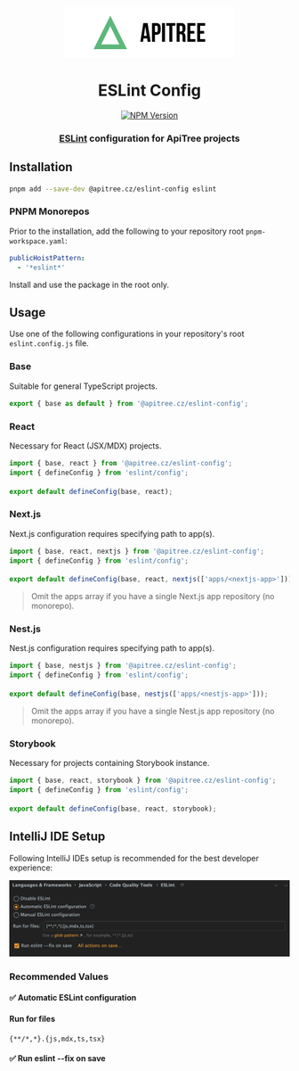 <div align="center">

<a href="https://github.com/ApiTreeCZ">
<img alt="ApiTree s.r.o." src="../../public/apitree-logo.png" width="308" />
</a>

# ESLint Config

[![NPM Version](https://img.shields.io/npm/v/%40apitree.cz%2Feslint-config)](https://www.npmjs.com/package/@apitree.cz/eslint-config)

### [ESLint](https://eslint.org) configuration for ApiTree projects

</div>

## Installation

```bash
pnpm add --save-dev @apitree.cz/eslint-config eslint
```

### PNPM Monorepos

Prior to the installation, add the following to your repository root `pnpm-workspace.yaml`:

```yaml
publicHoistPattern:
  - '*eslint*'
```

Install and use the package in the root only.

## Usage

Use one of the following configurations in your repository's root `eslint.config.js` file.

### Base

Suitable for general TypeScript projects.

```javascript
export { base as default } from '@apitree.cz/eslint-config';
```

### React

Necessary for React (JSX/MDX) projects.

```javascript
import { base, react } from '@apitree.cz/eslint-config';
import { defineConfig } from 'eslint/config';

export default defineConfig(base, react);
```

### Next.js

Next.js configuration requires specifying path to app(s).

```javascript
import { base, react, nextjs } from '@apitree.cz/eslint-config';
import { defineConfig } from 'eslint/config';

export default defineConfig(base, react, nextjs(['apps/<nextjs-app>']));
```

> Omit the apps array if you have a single Next.js app repository (no monorepo).

### Nest.js

Nest.js configuration requires specifying path to app(s).

```javascript
import { base, nestjs } from '@apitree.cz/eslint-config';
import { defineConfig } from 'eslint/config';

export default defineConfig(base, nestjs(['apps/<nestjs-app>']));
```

> Omit the apps array if you have a single Nest.js app repository (no monorepo).

### Storybook

Necessary for projects containing Storybook instance.

```javascript
import { base, react, storybook } from '@apitree.cz/eslint-config';
import { defineConfig } from 'eslint/config';

export default defineConfig(base, react, storybook);
```

## IntelliJ IDE Setup

Following IntelliJ IDEs setup is recommended for the best developer experience:

<img alt="IntelliJ ESLint Flat Config Setup" src="../../public/intellij-eslint-setup.png" width="730" />

### Recommended Values

#### ✅ Automatic ESLint configuration

#### Run for files

```
{**/*,*}.{js,mdx,ts,tsx}
```

#### ✅ Run eslint --fix on save
